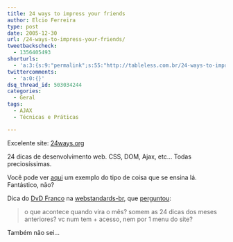 ```yaml
---
title: 24 ways to impress your friends
author: Elcio Ferreira
type: post
date: 2005-12-30
url: /24-ways-to-impress-your-friends/
tweetbackscheck:
  - 1356405493
shorturls:
  - 'a:3:{s:9:"permalink";s:55:"http://tableless.com.br/24-ways-to-impress-your-friends";s:7:"tinyurl";s:26:"http://tinyurl.com/3wf3ubf";s:4:"isgd";s:19:"http://is.gd/VRP4Mx";}'
twittercomments:
  - 'a:0:{}'
dsq_thread_id: 503034244
categories:
  - Geral
tags:
  - AJAX
  - Técnicas e Práticas

---
```

Excelente site: [24ways.org][1]

24 dicas de desenvolvimento web. CSS, DOM, Ajax, etc&#8230; Todas preciosíssimas.

Você pode ver [aqui][2] um exemplo do tipo de coisa que se ensina lá. Fantástico, não?

Dica do [DvD Franco][3] na [webstandards-br][4], que [perguntou][5]:

> o que acontece quando vira o mês? somem as 24 dicas dos meses anteriores? vc num tem + acesso, nem por 1 menu do site?

Também não sei&#8230;

 [1]: http://24ways.org/
 [2]: http://24ways.org/examples/edit-in-place-with-ajax/
 [3]: http://www.dpartamentos.com.br/
 [4]: http://br.groups.yahoo.com/group/webstandards-br/
 [5]: http://br.groups.yahoo.com/group/webstandards-br/message/4741